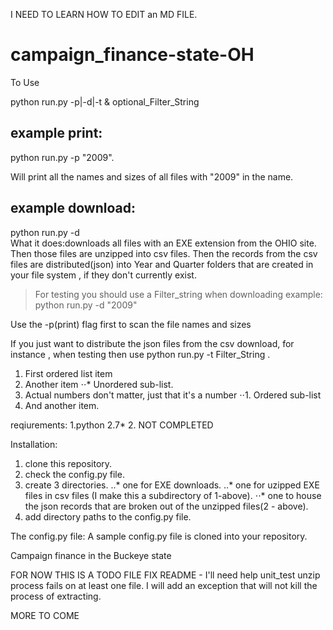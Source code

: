 I NEED TO LEARN HOW TO EDIT an MD FILE.


campaign_finance-state-OH
=========================

To Use 

python run.py -p<print list>|-d<download>|-t<transform> & optional_Filter_String

example print:
---------------
python run.py -p "2009".

Will print all the names and sizes of all files with "2009" in the name.


example download:
----------------
python run.py -d  
What it does:downloads all files with an EXE extension from the OHIO site. Then those files are unzipped into csv files. Then the records from the csv files are distributed(json) into Year and Quarter folders that are created in your file system , if they don't currently exist.

>For testing you should use a Filter_string when downloading
>example: python run.py -d "2009"

Use the -p(print) flag first to scan the file names and sizes

If you just want to distribute the json files from the csv download, for instance , when testing then use
python run.py -t Filter_String 
.
1. First ordered list item
2. Another item
⋅⋅* Unordered sub-list. 
1. Actual numbers don't matter, just that it's a number
⋅⋅1. Ordered sub-list
4. And another item.

reqiurements:
1.python 2.7*
2. NOT COMPLETED

Installation:
1. clone this repository.
2. check the config.py file.
3. create 3 directories.
..* one for EXE downloads.
..* one for uzipped EXE files in csv files (I make this a subdirectory of 1-above).
⋅⋅* one to house the json records that are broken out of the unzipped files(2 - above).
4. add directory paths to the config.py file.



The config.py file:
  A sample config.py file is cloned into your repository. 



Campaign finance in the Buckeye state

FOR NOW THIS IS A TODO FILE 
FIX README - I'll need help
unit_test
unzip process fails on at least one file. I will add an exception that will not kill the process of extracting.


MORE TO COME



